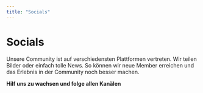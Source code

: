 ```yaml
---
title: "Socials"
---
```

# Socials

Unsere Community ist auf verschiedensten Plattformen vertreten. Wir teilen Bilder oder einfach tolle News. 
So können wir neue Member erreichen und das Erlebnis in der Community noch besser machen.

**Hilf uns zu wachsen und folge allen Kanälen**

<br>
<br>

<social-card
    platform-logo="discord.svg"
    platform-name="Discord"
    account-name="Kahlifar - Community Discord"
    button-theme="sky-blue"
    link="/discord"
    description="Über den Discord dreht sich alles. Hier hast du Platz um mit Freunden zu reden und neue Freunde zu finden.
    In den Text-Channel findest immer einen Platz zum reden oder über lustige Memes zu lachen.
    <br>
    Auf dem Discord Server findest du immer einen Mitspieler zum spielen. Von Minecraft über VALORANT bis hin zu Pummel Party ist alles dabei.
    Lade gerne deine Freunde ein damit wir noch mehr Member werden.">
</social-card>
<social-card
    platform-logo="youtube.svg"
    platform-name="YouTube"
    account-name="Kahlifar"
    button-theme="red"
    link="/youtube"
    description="Zurzeit ist der Kanal inaktiv. Unser Plan ist es Kompilationen aus kreierten Medien zu erstellen.
    Das können Memes, Clips oder ähnliches sein.
    <br>
    Auch werden wir immer wieder den Bauprozess in ein Showcase packen.">
</social-card>
<social-card
    platform-logo="twitter.svg"
    platform-name="Twitter"
    account-name="@OffKahlifar"
    button-theme="light-blue"
    link="/twitter"
    description="Twitter bietet uns eine Plattform für schnelle Updates. Auch können wir Game-Updates reposten und du bleibst immer auf dem neusten Stand.">
</social-card>
<social-card
    platform-logo="twitch.svg"
    platform-name="Twitch"
    account-name="ttv/kahlifar"
    button-theme="purple"
    link="/twitch"
    :live='{"channel": "kahlifar"}'
    description="Livestreams sind immer ein guter Austausch mit der Community.">
</social-card>
<social-card
    platform-logo="instagram.svg"
    platform-name="Instagram"
    account-name="@kahlifar_"
    button-theme="orange"
    link="/instagram"
    description="Auf dem Instagram Kanal werden wir in kurzen Abständen Bilder oder Clips aus der Community teilen.">
</social-card>

<br>
<br>